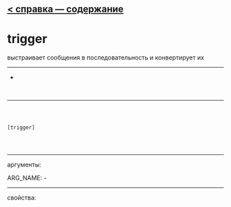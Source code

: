 [< справка — содержание](ceammc_lib.html)
---

# trigger


выстраивает сообщения в последовательность и конвертирует их

---

-
<br>


---


```



[trigger]


            
```

---
аргументы:

ARG_NAME: -<br>

---
свойства:


